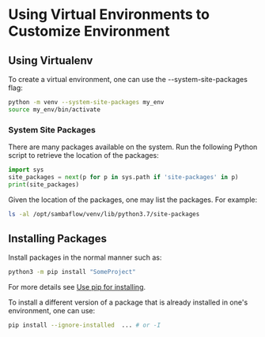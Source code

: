 # Using Virtual Environments to Customize Environment

## Using Virtualenv

To create a virtual environment, one can use the --system-site-packages flag:

```bash
python -m venv --system-site-packages my_env
source my_env/bin/activate
```

### System Site Packages

There are many packages available on the system.
Run the following Python script to retrieve the
location of the packages:

```python
import sys
site_packages = next(p for p in sys.path if 'site-packages' in p)
print(site_packages)
```

Given the location of the packages, one may list the packages.
For example:

```bash
ls -al /opt/sambaflow/venv/lib/python3.7/site-packages
```

## Installing Packages

Install packages in the normal manner such as:

```bash
python3 -m pip install "SomeProject"
```

For more details see [Use pip for installing](https://packaging.python.org/en/latest/tutorials/installing-packages/#use-pip-for-installing).

To install a different version of a package that is already installed in one's environment, one can use:

```bash
pip install --ignore-installed  ... # or -I
```
